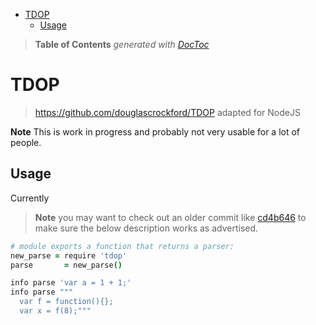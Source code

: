 

- [TDOP](#tdop)
	- [Usage](#usage)

> **Table of Contents**  *generated with [DocToc](http://doctoc.herokuapp.com/)*


# TDOP

> https://github.com/douglascrockford/TDOP adapted for NodeJS

**Note** This is work in progress and probably not very usable for a lot of people.

## Usage

Currently

> **Note** you may want to check out an older commit like [cd4b646](https://github.com/loveencounterflow/tdop/commit/cd4b6466ebc847e5859ec47944f9df7bd34f8bbd)
> to make sure the below description works as advertised.


```coffee
# module exports a function that returns a parser:
new_parse = require 'tdop'
parse 		= new_parse()

info parse 'var a = 1 + 1;'
info parse """
  var f = function(){};
  var x = f(8);"""
```

